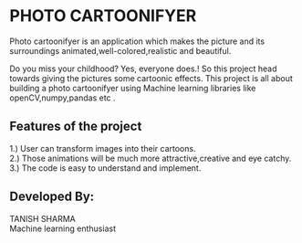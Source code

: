 # PHOTO CARTOONIFYER

<p>Photo cartoonifyer is an application which makes the picture and its surroundings animated,well-colored,realistic and beautiful.</p>
<p>Do you miss your childhood? Yes, everyone does.! So this project head towards giving the pictures some cartoonic effects. This project is all about building a photo cartoonifyer using Machine learning libraries like openCV,numpy,pandas etc .</p>
<h2>Features of the project</h2>
1.) User can transform images into their cartoons.<br>
2.) Those animations will be much more attractive,creative and eye catchy.<br>
3.) The code is easy to understand and implement.

<h2>Developed By:</h2>
TANISH SHARMA <br>
Machine learning enthusiast


